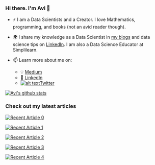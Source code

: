 <!-- Please don't remove this: Grab your social icons from https://github.com/carlsednaoui/gitsocial -->

[1.2]: http://i.imgur.com/wWzX9uB.png (twitter icon without padding)
[1]: [Twitter](https://twitter.com/_avichawla)

### Hi there. I'm Avi 👋


- :zap: I am a Data Scientists and a Creator. I love Mathematics, programming, and books (not an avid reader though).
- :earth_africa: I share my knowledge as a Data Scientist in [my blogs](https://medium.com/@avi-chawla) and data science tips on [LinkedIn](https://www.linkedin.com/in/avi-chawla/). I am also a Data Science Educator at Simplilearn.

- 📫 Learn more about me on:  
  - :bulb: [Medium](https://medium.com/@avi_chawla)
  - :office: [LinkedIn](https://www.linkedin.com/in/avi-chawla/)
  - [![alt text][1.2]][1][Twitter](https://twitter.com/_avichawla)

  
[![Avi's github stats](https://github-readme-stats.vercel.app/api?username=Avee-81&count_private=true&show_icons=true&theme=radical&hide_rank=false)](https://github.com/anuraghazra/github-readme-stats)


### Check out my latest articles

<a target="_blank" href="https://github-readme-medium-recent-article.vercel.app/medium/@avi_chawla/0"><img src="https://github-readme-medium-recent-article.vercel.app/medium/@avi_chawla/0" alt="Recent Article 0"> 

<a target="_blank" href="https://github-readme-medium-recent-article.vercel.app/medium/@avi_chawla/1"><img src="https://github-readme-medium-recent-article.vercel.app/medium/@avi_chawla/1" alt="Recent Article 1"> 

<a target="_blank" href="https://github-readme-medium-recent-article.vercel.app/medium/@avi_chawla/2"><img src="https://github-readme-medium-recent-article.vercel.app/medium/@avi_chawla/2" alt="Recent Article 2"> 

<a target="_blank" href="https://github-readme-medium-recent-article.vercel.app/medium/@avi_chawla/3"><img src="https://github-readme-medium-recent-article.vercel.app/medium/@avi_chawla/3" alt="Recent Article 3"> 

<a target="_blank" href="https://github-readme-medium-recent-article.vercel.app/medium/@avi_chawla/4"><img src="https://github-readme-medium-recent-article.vercel.app/medium/@avi_chawla/4" alt="Recent Article 4"> 






